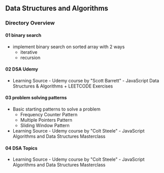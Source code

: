 ## Data Structures and Algorithms

### Directory Overview

#### 01 binary search
- implement binary search on sorted array with 2 ways
  - iterative
  - recursion

#### 02 DSA Udemy
- Learning Source - Udemy course by "Scott Barrett" - JavaScript Data Structures & Algorithms + LEETCODE Exercises

#### 03 problem solving patterns
- Basic starting patterns to solve a problem
  - Frequency Counter Pattern
  - Multiple Pointers Pattern
  - Sliding Window Pattern
- Learning Source - Udemy course by "Colt Steele" - JavaScript Algorithms and Data Structures Masterclass

#### 04 DSA Topics
- Learning Source - Udemy course by "Colt Steele" - JavaScript Algorithms and Data Structures Masterclass